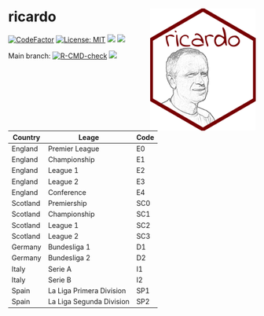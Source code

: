 
<!-- README.md is generated from README.Rmd. Please edit that file -->

# ricardo <img src='man/figures/logo.png' align="right" height="249" />

<!-- badges: start -->

[![CodeFactor](https://www.codefactor.io/repository/github/jvieroe/ricardo/badge)](https://www.codefactor.io/repository/github/jvieroe/ricardo)
[![License:
MIT](https://img.shields.io/badge/license-MIT-blue.svg)](https://cran.r-project.org/web/licenses/MIT)
[![](https://img.shields.io/badge/lifecycle-experimental-orange.svg)](https://lifecycle.r-lib.org/articles/stages.html#experimental)
[![](https://img.shields.io/github/last-commit/jvieroe/ricardo.svg)](https://github.com/jvieroe/ricardo/commits/main)

Main branch:
[![R-CMD-check](https://github.com/jvieroe/ricardo/workflows/R-CMD-check/badge.svg)](https://github.com/jvieroe/ricardo/actions)
[![](https://img.shields.io/badge/devel%20version-0.1.0-dodgerblue.svg)](https://github.com/https://github.com/jvieroe/ricardo)
<!-- badges: end -->

| Country | Leage          | Code |
|---------|----------------|------|
| England | Premier League | E0   |
| England | Championship   | E1   |
| England | League 1       | E2   |
| England | League 2       | E3   |
| England | Conference     | E4   |
| Scotland | Premiership    | SC0   |
| Scotland | Championship   | SC1   |
| Scotland | League 1       | SC2   |
| Scotland | League 2       | SC3   |
| Germany | Bundesliga 1       | D1   |
| Germany | Bundesliga 2       | D2   |
| Italy | Serie A       | I1   |
| Italy | Serie B       | I2   |
| Spain | La Liga Primera Division       | SP1   |
| Spain | La Liga Segunda Division       | SP2   |

